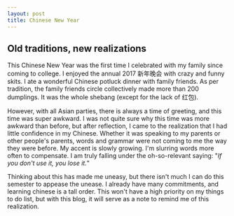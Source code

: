 ```yaml
---
layout: post
title: Chinese New Year
---
```


## Old traditions, new realizations

This Chinese New Year was the first time I celebrated with my family since coming to college. I enjoyed the annual 2017 新年晚会 with crazy and funny skits. I ate a wonderful Chinese potluck dinner with family friends. As per tradition, the family friends circle collectively made more than 200 dumplings. It was the whole shebang (except for the lack of 红包).

However, with all Asian parties, there is always a time of greeting, and this time was super awkward. I was not quite sure why this time was more awkward than before, but after reflection, I came to the realization that I had little confidence in my Chinese. Whether it was speaking to my parents or other people's parents, words and grammar were not coming to me the way they were before. My accent is slowly growing. I'm slurring words more often to compensate. I am truly falling under the oh-so-relevant saying: "*If you don't use it, you lose it.*"

Thinking about this has made me uneasy, but there isn't much I can do this semester to appease the unease. I already have many commitments, and learning chinese is a tall order. This won't have a high priority on my things to do list, but with this blog, it will serve as a note to remind me of this realization. 
